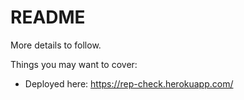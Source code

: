 # README 

More details to follow. 

Things you may want to cover:

* Deployed here: https://rep-check.herokuapp.com/
